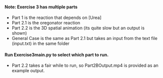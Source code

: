 #### Note: Exercise 3 has multiple parts
- Part 1 is the reaction that depends on [Urea]
- Part 2.1 is the oregonator reaction
- Part 2.2 is the 3D spatial animation (its quite slow but an output is shown)
- General Case is the same as Part 2.1 but takes an input from the text file (input.txt) in the same folder
#### Run Exercise3main.py to select which part to run.
- Part 2.2 takes a fair while to run, so Part2BOutput.mp4 is provided as an example output. 